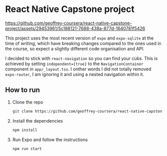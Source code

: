 # React Native Capstone project

https://github.com/geoffrey-coursera/react-native-capstone-project/assets/29453961/5c188121-7688-438a-877d-1640781f5426

This project uses the most recent version of `expo` and `expo-sqlite` at the time of writing, which have breaking changes compared to the ones used in the course, so expect a slightly different code organisation and API.

I decided to stick with `react-navigation` so you can find your cubs. This is achieved by setting `independent={true}` to the `NavigationContainer` component in `app/_layout.tsx`. I onther words I did not totally removed `expo-router`, I am ignoring it and using a nested navigation within it.

## How to run

1) Clone the repo
    ```bash
    git clone https://github.com/geoffrey-coursera/react-native-capstone-project.git
    ```
1) Install the dependencies
    ```bash
    npm install
    ```
1) Run Expo and follow the instructions
    ```bash
    npm run start
    ```
